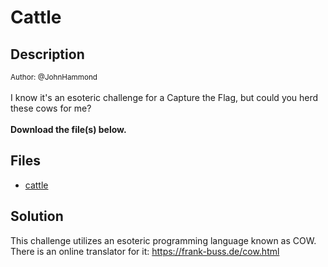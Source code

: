 # Cattle

## Description

<small>Author: @JohnHammond</small><br><br>I know it's an esoteric challenge for a Capture the Flag, but could you herd these cows for me? <br><br> <b>Download the file(s) below.</b>


## Files

* [cattle](<files/cattle>)

## Solution

This challenge utilizes an esoteric programming language known as COW. There is an online translator for it: https://frank-buss.de/cow.html